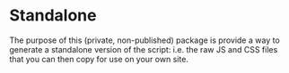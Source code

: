 # Standalone 

The purpose of this (private, non-published) package is provide a way to generate a standalone version of the script: 
i.e. the raw JS and CSS files that you can then copy for use on your own site. 

